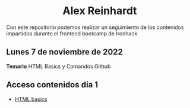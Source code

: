 <h1 align="center"> Alex Reinhardt </h1>

<p> Con este repositorio podemos realizar un seguimiento de los contenidos impartidos durante el frontend bootcamp de Ironhack</p>

<h2>Lunes 7 de noviembre de 2022</h2>

<p><strong>Temario</strong> HTML Basics y Comandos Github</P>

## Acceso contenidos día 1

- [HTML basics](https://github.com/dzc1/ironhack-nov07#)

